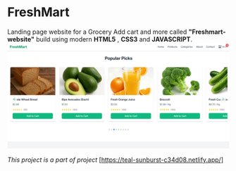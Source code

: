 # FreshMart
Landing page website for a Grocery Add cart and more called **"Freshmart-website"** build using modern **HTML5** , **CSS3**  and **JAVASCRIPT**.
![Live project](pre.png)

*This project is a part of project*
[https://teal-sunburst-c34d08.netlify.app/]
